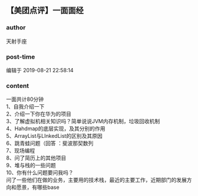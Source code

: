 ## 【美团点评】一面面经
### author 
天射手座
### post-time 

编辑于  2019-08-21 22:58:14
### content 
<div class="post-topic-des nc-post-content">
 一面共计80分钟
 <br/>
 1、自我介绍一下
 <br/>
 2、介绍一下你在华为的项目
 <br/>
 3、了解虚拟机相关知识吗？简单说说JVM内存机制，垃圾回收机制
 <br/>
 4、Hahdmap的底层实现，及其分别的作用
 <br/>
 5、ArrayList与LInkedList的区别及其原因
 <br/>
 6、跳青蛙问题（回答 ：斐波那契数列
 <br/>
 7、现场编程
 <br/>
 8、问了简历上的其他项目
 <br/>
 9、堆与栈的一些问题
 <br/>
 10、你有什么问题要问我吗？
 <br/>
 问了一些他们在做的业务，主要用的技术栈，最近的主要工作，近期部门的发展方向和愿景，有哪些base
 <br/>
 <div>
  <br/>
 </div>
 <br/>
</div>
